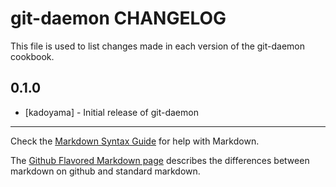 git-daemon CHANGELOG
====================

This file is used to list changes made in each version of the git-daemon cookbook.

0.1.0
-----
- [kadoyama] - Initial release of git-daemon

- - -
Check the [Markdown Syntax Guide](http://daringfireball.net/projects/markdown/syntax) for help with Markdown.

The [Github Flavored Markdown page](http://github.github.com/github-flavored-markdown/) describes the differences between markdown on github and standard markdown.
